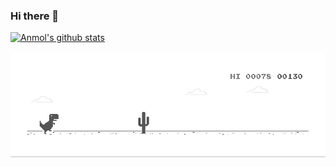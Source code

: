 ### Hi there 👋

[![Anmol's github stats](https://github-readme-stats.vercel.app/api?username=Anmol270900&hide=["stars"]&show_icons=true)](https://github.com/Anmol270900)

![image](https://github.com/Anmol270900/Anmol270900/blob/master/dino.gif)


<!--
**Anmol270900/Anmol270900** is a ✨ _special_ ✨ repository because its `README.md` (this file) appears on your GitHub profile.

Here are some ideas to get you started:

- 🔭 I’m currently working on ...
- 🌱 I’m currently learning ...
- 👯 I’m looking to collaborate on ...
- 🤔 I’m looking for help with ...
- 💬 Ask me about ...
- 📫 How to reach me: ...
- 😄 Pronouns: ...
- ⚡ Fun fact: ...
-->
